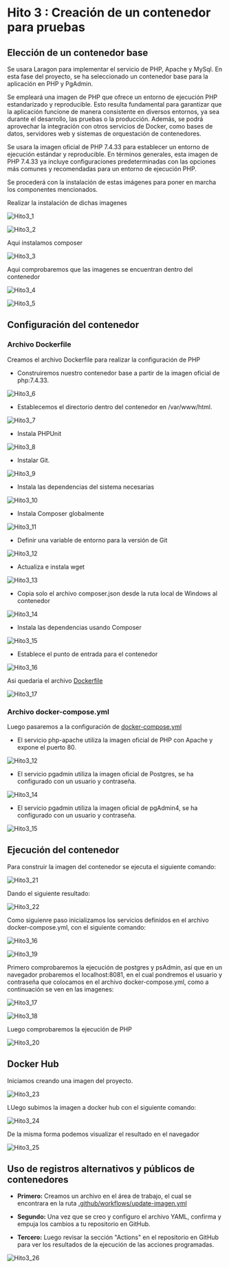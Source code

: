 # Hito 3 : Creación de un contenedor para pruebas

## Elección de un contenedor base

Se usara Laragon para implementar el servicio de PHP, Apache y MySql. En esta fase del proyecto, se ha seleccionado un contenedor base para la aplicación en PHP y PgAdmin.

Se empleará una imagen de PHP que ofrece un entorno de ejecución PHP estandarizado y reproducible. Esto resulta fundamental para garantizar que la aplicación funcione de manera consistente en diversos entornos, ya sea durante el desarrollo, las pruebas o la producción. Además, se podrá aprovechar la integración con otros servicios de Docker, como bases de datos, servidores web y sistemas de orquestación de contenedores.

Se usara la imagen oficial de PHP 7.4.33 para establecer un entorno de ejecución estándar y reproducible. En términos generales, esta imagen de PHP 7.4.33 ya incluye configuraciones predeterminadas con las opciones más comunes y recomendadas para un entorno de ejecución PHP.

Se procederá con la instalación de estas imágenes para poner en marcha los componentes mencionados.

Realizar la instalación de dichas imagenes

   ![Hito3_1](https://github.com/MigueTimberland/inventory/blob/master/Docs/dockerimagen.png)

   ![Hito3_2](https://github.com/MigueTimberland/inventory/blob/master/Docs/imagenphp.png)

 Aqui instalamos composer

   ![Hito3_3](https://github.com/MigueTimberland/inventory/blob/master/Docs/run_composer.png)  

Aqui comprobaremos que las imagenes se encuentran dentro del contenedor

   ![Hito3_4](https://github.com/MigueTimberland/inventory/blob/master/Docs/imagestotal.png)

   ![Hito3_5](https://github.com/MigueTimberland/inventory/blob/master/Docs/dockerescritorio.png)

## Configuración del contenedor

### Archivo Dockerfile

Creamos el archivo Dockerfile para realizar la configuración de PHP

 - Construiremos nuestro contenedor base a partir de la imagen oficial de php:7.4.33.
 
 ![Hito3_6](https://github.com/MigueTimberland/inventory/blob/master/Docs/d1.png)

 - Establecemos el directorio dentro del contenedor en /var/www/html.
 
 ![Hito3_7](https://github.com/MigueTimberland/inventory/blob/master/Docs/d2.png)

 - Instala PHPUnit

 ![Hito3_8](https://github.com/MigueTimberland/inventory/blob/master/Docs/d3.png)

 - Instalar Git.
 
 ![Hito3_9](https://github.com/MigueTimberland/inventory/blob/master/Docs/d4.png)

 - Instala las dependencias del sistema necesarias

 ![Hito3_10](https://github.com/MigueTimberland/inventory/blob/master/Docs/d5.png)

 - Instala Composer globalmente
 
 ![Hito3_11](https://github.com/MigueTimberland/inventory/blob/master/Docs/d6.png)

 - Definir una variable de entorno para la versión de Git
 
 ![Hito3_12](https://github.com/MigueTimberland/inventory/blob/master/Docs/d7.png)

 - Actualiza e instala wget
 
 ![Hito3_13](https://github.com/MigueTimberland/inventory/blob/master/Docs/d8.png)

  - Copia solo el archivo composer.json desde la ruta local de Windows al contenedor
 
 ![Hito3_14](https://github.com/MigueTimberland/inventory/blob/master/Docs/d9.png)

  - Instala las dependencias usando Composer
 
 ![Hito3_15](https://github.com/MigueTimberland/inventory/blob/master/Docs/d10.png)

  - Establece el punto de entrada para el contenedor
 
 ![Hito3_16](https://github.com/MigueTimberland/inventory/blob/master/Docs/11.png)

Asi quedaria el archivo [Dockerfile](https://github.com/MigueTimberland/inventory/blob/master/Docs/Dockerfile.txt)

 ![Hito3_17](https://github.com/MigueTimberland/inventory/blob/master/Docs/dokerescritorio.png)

### Archivo docker-compose.yml

Luego pasaremos a la configuración de [docker-compose.yml](https://github.com/MigueTimberland/inventory/blob/master/Docs/docker-compose.yml)

- El servicio php-apache utiliza la imagen oficial de PHP con Apache y expone el puerto 80.

![Hito3_12](img/Hito3_12.png)

- El servicio pgadmin utiliza la imagen oficial de Postgres, se ha configurado con un usuario y contraseña.

![Hito3_14](img/Hito3_14.png)

- El servicio pgadmin utiliza la imagen oficial de pgAdmin4, se ha configurado con un usuario y contraseña.

![Hito3_15](img/Hito3_15.png)

## Ejecución del contenedor

Para construir la imagen del contenedor se ejecuta el siguiente comando:

![Hito3_21](img/Hito3_21.png)

Dando el siguiente resultado:

![Hito3_22](img/Hito3_22.png)

Como siguienre paso inicializamos los servicios definidos en el archivo docker-compose.yml, con el siguiente comando:

![Hito3_16](img/Hito3_16.png)

![Hito3_19](img/Hito3_19.png)

Primero comprobaremos la ejecución de postgres y psAdmin, así que en un navegador probaremos el localhost:8081, en el cual pondremos el usuario y contraseña que colocamos en el archivo docker-compose.yml, como a continuación se ven en las imagenes:

![Hito3_17](img/Hito3_17.png)

![Hito3_18](img/Hito3_18.png)

Luego comprobaremos la ejecución de PHP

![Hito3_20](img/Hito3_20.png)

## Docker Hub

Iniciamos creando una imagen del proyecto.

![Hito3_23](img/Hito3_23.png)

LUego subimos la imagen a docker hub con el siguiente comando:

![Hito3_24](img/Hito3_24.png)

De la misma forma podemos visualizar el resultado en el navegador

![Hito3_25](img/Hito3_25.png)

## Uso de registros alternativos y públicos de contenedores 

 - **Primero:** Creamos un archivo en el área de trabajo, el cual se encontrara en la ruta [.github/workflows/update-imagen.yml](github/workflows/update-imagen.yml)

 - **Segundo:** Una vez que se creo y configuro el archivo YAML, confirma y empuja los cambios a tu repositorio en GitHub.

 - **Tercero:** Luego revisar la sección "Actions" en el repositorio en GitHub para ver los resultados de la ejecución de las acciones programadas. 

![Hito3_26](img/Hito3_26.png)














